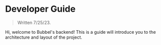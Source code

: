 # Developer Guide

> Written 7/25/23.

Hi, welcome to Bubbel's backend!
This is a guide will introduce you to the architecture and layout of the project.
